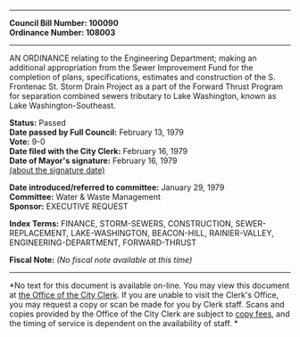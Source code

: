 * * * * *  
  
**Council Bill Number: [](#h0)[](#h2)100090**   
**Ordinance Number: 108003**  
  
* * * * *  
  
AN ORDINANCE relating to the Engineering Department; making an additional appropriation from the Sewer Improvement Fund for the completion of plans, specifications, estimates and construction of the S. Frontenac St. Storm Drain Project as a part of the Forward Thrust Program for separation combined sewers tributary to Lake Washington, known as Lake Washington-Southeast.  
  
**Status:** Passed   
**Date passed by Full Council:** February 13, 1979   
**Vote:** 9-0   
**Date filed with the City Clerk:** February 16, 1979   
**Date of Mayor's signature:** February 16, 1979   
[(about the signature date)](/~public/approvaldate.htm)   
  
  
**Date introduced/referred to committee:** January 29, 1979   
**Committee:** Water & Waste Management   
**Sponsor:** EXECUTIVE REQUEST   
  
**Index Terms:** FINANCE, STORM-SEWERS, CONSTRUCTION, SEWER-REPLACEMENT, LAKE-WASHINGTON, BEACON-HILL, RAINIER-VALLEY, ENGINEERING-DEPARTMENT, FORWARD-THRUST  
  
**Fiscal Note:** *(No fiscal note available at this time)*  
  
* * * * *  
  
*No text for this document is available on-line. You may view this document at [the Office of the City Clerk](http://www.seattle.gov/leg/clerk/contactUs.htm). If you are unable to visit the Clerk's Office, you may request a copy or scan be made for you by Clerk staff. Scans and copies provided by the Office of the City Clerk are subject to [copy fees](http://clerk.seattle.gov/~public/clerkfees.htm), and the timing of service is dependent on the availability of staff. *  
  
  
